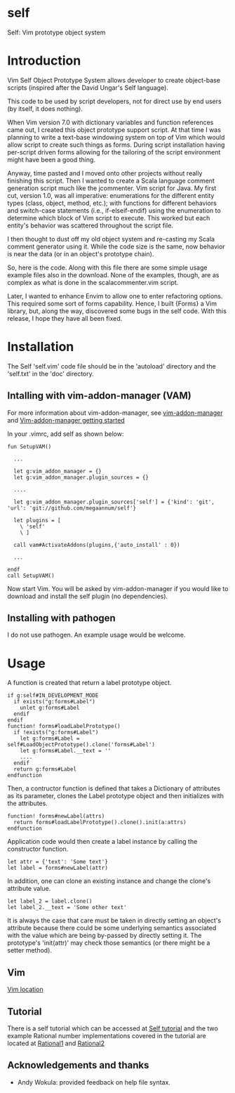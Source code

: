 # self

Self: Vim prototype object system

# Introduction

Vim Self Object Prototype System allows developer to create 
object-base scripts (inspired after the David Ungar's Self language). 

This code to be used by script developers, not for direct use by
end users (by itself, it does nothing).

When Vim version 7.0 with dictionary variables and function references
came out, I created this object prototype support script. At that time 
I was planning to write a text-base windowing system on top of Vim which
would allow script to create such things as forms. During script
installation having per-script driven forms allowing for the tailoring
of the script environment might have been a good thing.

Anyway, time pasted and I moved onto other projects without really
finishing this script. Then I wanted to create a Scala language
comment generation script much like the jcommenter. Vim script for
Java. My first cut, version 1.0, was all imperative: enumerations for
the different entity types (class, object, 
method, etc.); with functions for different behaviors and 
switch-case statements (i.e., if-elseif-endif) using the enumeration 
to determine which block of Vim script to execute. This worked
but each entity's behavior was scattered throughout the script file.

I then thought to dust off my old object system and re-casting my
Scala comment generator using it. While the code size is the same,
now behavior is near the data (or in an object's prototype chain).

So, here is the code. Along with this file there are some simple usage
example files also in the download. None of the examples, though, are
as complex as what is done in the scalacommenter.vim script.

Later, I wanted to enhance Envim to allow one to enter refactoring options.
This required some sort of forms capability. Hence, I built {Forms}
a Vim library, but, along the way, discovered some bugs in the self code.
With this release, I hope they have all been fixed.

# Installation

The Self 'self.vim' code file should be in the 'autoload' directory and the
'self.txt' in the 'doc' directory.

## Intalling with vim-addon-manager (VAM)

For more information about vim-addon-manager, see [vim-addon-manager](https://github.com/MarcWeber/vim-addon-manager) and [Vim-addon-manager getting started](https://github.com/MarcWeber/vim-addon-manager/blob/master/doc/vim-addon-manager-getting-started.txt)

In your .vimrc, add self as shown below:

    fun SetupVAM()

      ...

      let g:vim_addon_manager = {}
      let g:vim_addon_manager.plugin_sources = {}

      ....

      let g:vim_addon_manager.plugin_sources['self'] = {'kind': 'git', 'url': 'git://github.com/megaannum/self'}

      let plugins = [
        \ 'self'
        \ ]

      call vam#ActivateAddons(plugins,{'auto_install' : 0})

      ...

    endf
    call SetupVAM()


Now start Vim. You will be asked by vim-addon-manager 
if you would like to download and install the self plugin (no dependencies).

## Installing with pathogen

I do not use pathogen. An example usage would be welcome.

# Usage

A function is created that return a label prototype object.

    if g:self#IN_DEVELOPMENT_MODE
      if exists("g:forms#Label")
        unlet g:forms#Label
      endif
    endif
    function! forms#loadLabelPrototype()
      if !exists("g:forms#Label")
        let g:forms#Label = self#LoadObjectPrototype().clone('forms#Label')
        let g:forms#Label.__text = ''
        ....
      endif
      return g:forms#Label
    endfunction

Then, a contructor function is defined that takes a Dictionary of attributes
as its parameter, clones the Label prototype object and then initializes
with the attributes.

    function! forms#newLabel(attrs)
      return forms#loadLabelPrototype().clone().init(a:attrs)
    endfunction

Application code would then create a label instance by calling the
constructor function.

    let attr = {'text': 'Some text'}
    let label = forms#newLabel(attr)

In addition, one can clone an existing instance and change the clone's
attribute value.

    let label_2 = label.clone()
    let label_2.__text = 'Some other text'

It is always the case that care must be taken in directly setting an object's
attribute because there could be some underlying semantics associated with the
value which are being by-passed by directly setting it. The prototype's
'init(attr)' may check those semantics (or there might be a setter method).

## Vim

[Vim location](http://www.vim.org/scripts/script.php?script_id=3072)

## Tutorial

There is a self tutorial which can be accessed at [Self tutorial](https://github.com/megaannum/self/blob/master/tutorial/self/Tutorial.md)
and the two example Rational number implementations covered in 
the tutorial are located at
[Rational1](https://github.com/megaannum/self/blob/master/autoload/self/rational1.vim)
and
[Rational2](https://github.com/megaannum/self/blob/master/autoload/self/rational2.vim)

## Acknowledgements and thanks

- Andy Wokula: provided feedback on help file syntax.
